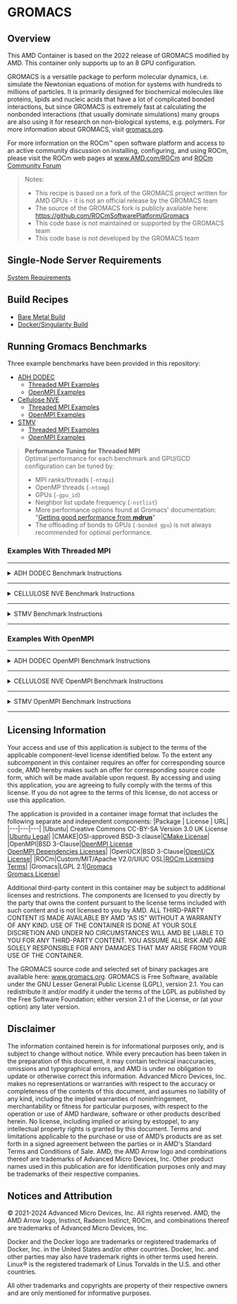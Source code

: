 # GROMACS
## Overview
This AMD Container is based on the 2022 release of GROMACS modified by AMD. This container only supports up to an 8 GPU configuration.

GROMACS is a versatile package to perform molecular dynamics, i.e. simulate the Newtonian equations of motion for systems with hundreds to millions of particles. It is primarily designed for biochemical molecules like proteins, lipids and nucleic acids that have a lot of complicated bonded interactions, but since GROMACS is extremely fast at calculating the nonbonded interactions (that usually dominate simulations) many groups are also using it for research on non-biological systems, e.g. polymers.
For more information about GROMACS, visit [gromacs.org](https://www.gromacs.org).

For more information on the ROCm™ open software platform and access to an active community discussion on installing, configuring, and using ROCm, please visit the ROCm web pages at www.AMD.com/ROCm and [ROCm Community Forum](https://community.amd.com/t5/rocm/ct-p/amd-rocm)
>Notes:
>- This recipe is based on a fork of the GROMACS project written for AMD GPUs - it is not an official release by the GROMACS team
>- The source of the GROMACS fork is publicly available here: https://github.com/ROCmSoftwarePlatform/Gromacs
>- This code base is not maintained or supported by the GROMACS team
>- This code base is not developed by the GROMACS team

## Single-Node Server Requirements
[System Requirements](/README.md#single-node-server-requirements)  
 
## Build Recipes
- [Bare Metal Build](/gromacs/baremetal/)
- [Docker/Singularity Build](/gromacs/docker/)

## Running Gromacs Benchmarks
Three example benchmarks have been provided in this repository:
- [ADH DODEC](/gromacs/docker/benchmark/adh_dodec/) 
    - [Threaded MPI Examples](#adh_dodec) 
    - [OpenMPI Examples](#adh-dodec-openmpi)
- [Cellulose NVE](/gromacs/docker/benchmark/cellulose_nve/)  
    - [Threaded MPI Examples](#cellulose_nve) 
    - [OpenMPI Examples](#cellulose-nve-openmpi)
- [STMV](/gromacs/docker/benchmark/stmv/) 
    - [Threaded MPI Examples](#stmv) 
    - [OpenMPI Examples](#stmv-openmpi)

>**Performance Tuning for Threaded MPI**  
> Optimal performance for each benchmark and GPU/GCD configuration can be tuned by:
> - MPI ranks/threads (`-ntmpi`)
> - OpenMP threads (`-ntomp`)
> - GPUs (`-gpu_id`)
> - Neighbor list update frequency (`-nstlist`)
> - More performance options found at Gromacs' documentation: "[Getting good performance from **mdrun**](https://manual.gromacs.org/documentation/current/user-guide/mdrun-performance.html)"
> - The offloading of bonds to GPUs (`-bonded gpu`) is not always recommended for optimal performance.


### Examples With Threaded MPI 
---
<details>
<summary> ADH DODEC Benchmark Instructions </summary>

#### ADH DODEC
Extract the binary system topology, parameter, coordinates, and velocity file. 

```
cd .benchmarks/adh_dodec
tar -xvf adh_dodec.tar.gz
```

<details> 
<summary>1 GPU/GCD</summary>

```
gmx mdrun -pin on \
            -nsteps 100000 \
            -resetstep 90000 \
            -ntmpi 1 \
            -ntomp 64 \
            -noconfout \
            -nb gpu \
            -bonded cpu \
            -pme gpu \
            -v \
            -nstlist 100 \
            -gpu_id 0 \
            -s topol.tpr
```
</details>
<details> 
<summary>2 GPUs/GCDs</summary>

```
gmx mdrun -pin on \
            -nsteps 100000 \
            -resetstep 90000 \
            -ntmpi 2 \
            -ntomp 32 \
            -noconfout \
            -nb gpu \
            -bonded gpu \
            -pme gpu \
            -npme 1 \
            -v \
            -nstlist 200 \
            -gpu_id 01 \
            -s topol.tpr
```
</details>
<details> 
<summary>4 GPUs/GCDs</summary>

```
gmx mdrun -pin on \
            -nsteps 100000 \
            -resetstep 90000 \
            -ntmpi 4 \
            -ntomp 16 \
            -noconfout \
            -nb gpu \
            -bonded gpu \
            -pme gpu \
            -npme 1 \
            -v \
            -nstlist 200 \
            -gpu_id 0123 \
            -s topol.tpr
```
</details>
<details> 
<summary>8 GPUs/GCDs</summary>

```
gmx mdrun -pin on \
            -nsteps 100000 \
            -resetstep 90000 \
            -ntmpi 8 \
            -ntomp 8 \
            -noconfout \
            -nb gpu \
            -bonded gpu \
            -pme gpu \
            -npme 1 \
            -v \
            -nstlist 150 \
            -gpu_id 01234567 \
            -s topol.tpr
```
</details> 
</details>

---

<details>
<summary>CELLULOSE NVE Benchmark Instructions</summary>

#### CELLULOSE NVE
Extract the binary system topology, parameter, coordinates, and velocity file.

```
cd .benchmarks/cellulose_nve
tar -xvf cellulose_nve.tar.gz
```
<details> 
<summary>1 GPU/GCD</summary>

```
gmx mdrun -pin on \
            -nsteps 100000 \
            -resetstep 90000 \
            -ntmpi 1 \
            -ntomp 64 \
            -noconfout \
            -nb gpu \
            -bonded cpu \
            -pme gpu \
            -v \
            -nstlist 100 \
            -gpu_id 0 \
            -s topol.tpr
```
</details>
<details> 
<summary>2 GPUs/GCDs</summary>

```
gmx mdrun -pin on \
            -nsteps 100000 \
            -resetstep 90000 \
            -ntmpi 4 \
            -ntomp 16 \
            -noconfout \
            -nb gpu \
            -bonded gpu \
            -pme gpu \
            -npme 1 \
            -v -nstlist 200 \
            -gpu_id 01 \
            -s topol.tpr
```
</details>
<details> 
<summary>4 GPUs/GCDs</summary>

```
gmx mdrun -pin on \
            -nsteps 100000 \
            -resetstep 90000 \
            -ntmpi 4 \
            -ntomp 16 \
            -noconfout \
            -nb gpu \
            -bonded gpu \
            -pme gpu \
            -npme 1 \
            -v \
            -nstlist 200 \
            -gpu_id 0123 \
            -s topol.tpr
```
</details>
<details> 
<summary>8 GPUs/GCDs</summary>

```
gmx mdrun -pin on \
            -nsteps 100000 \
            -resetstep 90000 \
            -ntmpi 8 \
            -ntomp 8 \
            -noconfout \
            -nb gpu \
            -bonded gpu \
            -pme gpu \
            -npme 1 \
            -v \
            -nstlist 200 \
            -gpu_id 01234567 \
            -s topol.tpr
```
</details>
</details>

---  

<details> 
<summary>STMV Benchmark Instructions</summary>

#### STMV
Extract the binary system topology, parameter, coordinates, and velocity file. 

```
cd .benchmarks/stmv
tar -xvf stmv.tar.gz
```
<details> 
<summary>1 GPU/GCD</summary>

```
gmx mdrun -pin on \
            -nsteps 100000 \
            -resetstep 90000 \
            -ntmpi 1 \
            -ntomp 64 \
            -noconfout \
            -nb gpu \
            -bonded cpu \
            -pme gpu \
            -v \
            -nstlist 200 \
            -gpu_id 0 \
            -s topol.tpr
```
</details>
<details> 
<summary>2 GPUs/GCDs</summary>

```
gmx mdrun -pin on \
            -nsteps 100000 \
            -resetstep 90000 \
            -ntmpi 8 \
            -ntomp 8 \
            -noconfout \
            -nb gpu \
            -bonded gpu \
            -pme gpu \
            -npme 1 \
            -v \
            -nstlist 200 \
            -gpu_id 01 \
            -s topol.tpr
```
</details>
<details> 
<summary>4 GPUs/GCDs</summary>

```
gmx mdrun -pin on \
            -nsteps 100000 \
            -resetstep 90000 \
            -ntmpi 8 \
            -ntomp 8 \
            -noconfout \
            -nb gpu \
            -bonded gpu \
            -pme gpu \
            -npme 1 \
            -v \
            -nstlist 400 \
            -gpu_id 0123 \
            -s topol.tpr
```
</details>
<details> 
<summary>8 GPUs/GCDs</summary>

```
gmx mdrun -pin on \
            -nsteps 100000 \
            -resetstep 90000 \
            -ntmpi 8 \
            -ntomp 8 \
            -noconfout \
            -nb gpu \
            -bonded gpu \
            -pme gpu \
            -npme 1 \
            -v \
            -nstlist 400 \
            -gpu_id 01234567 \
            -s topol.tpr
```
</details>
</details>

---
### Examples With OpenMPI 
---
<details>
<summary> ADH DODEC OpenMPI Benchmark Instructions </summary>

#### ADH DODEC OpenMPI
Extract the binary system topology, parameter, coordinates, and velocity file. 

```
cd .benchmarks/adh_dodec
tar -xvf adh_dodec.tar.gz
```

<details> 
<summary>1 GPU/GCD</summary>

```
mpirun -np 1 \
	gmx_mpi mdrun -pin on \
		-nsteps 100000 \
		-resetstep 90000 \
		-ntomp 64 \
		-noconfout \
		-nb gpu \
		-bonded cpu \
		-pme gpu \
		-v \
		-nstlist 100 \
		-gpu_id 0 \
		-s topol.tpr
```
</details>
<details> 
<summary>2 GPUs/GCDs</summary>

```
mpirun -np 2 \ 
	gmx_mpi mdrun -pin on \
		-nsteps 100000 \
		-resetstep 90000 \
		-ntomp 32 \
		-noconfout \
		-nb gpu \
		-bonded gpu \
		-pme gpu \
		-npme 1 \
		-v \
		-nstlist 200 \
		-gpu_id 01 \
		-s topol.tpr
```
</details>
<details> 
<summary>4 GPUs/GCDs</summary>

```
mpirun -np 4 \n	\ 
	gmx_mpi mdrun -pin on \
		-nsteps 100000 \
		-resetstep 90000 \
		-ntomp 16 \
		-noconfout \
		-nb gpu \
		-bonded gpu \
		-pme gpu \
		-npme 1 \
		-v \
		-nstlist 200 \
		-gpu_id 0123 \
		-s topol.tpr
```
</details>
<details> 
<summary>8 GPUs/GCDs</summary>

```
mpirun -np 8 \ 
	gmx_mpi mdrun -pin on \
		-nsteps 100000 \
		-resetstep 90000 \
		-ntomp 8 \
		-noconfout \
		-nb gpu \
		-bonded gpu \
		-pme gpu \
		-npme 1 \
		-v \
		-nstlist 150 \
		-gpu_id 01234567 \
		-s topol.tpr
```
</details> 
</details>

---

<details>
<summary>CELLULOSE NVE OpenMPI Benchmark Instructions </summary>

#### CELLULOSE NVE OpenMPI
Extract the binary system topology, parameter, coordinates, and velocity file.

```
cd .benchmarks/cellulose_nve
tar -xvf cellulose_nve.tar.gz
```
<details> 
<summary>1 GPU/GCD</summary>

```
mpirun -np 1 \ 
	gmx_mpi mdrun -pin on \
		-nsteps 100000 \
		-resetstep 90000 \
		-ntomp 64 \
		-noconfout \
		-nb gpu \
		-bonded cpu \
		-pme gpu \
		-v \
		-nstlist 100 \
		-gpu_id 0 \
		-s topol.tpr
```
</details>
<details> 
<summary>2 GPUs/GCDs</summary>

```
mpirun -np 2 \ 
	gmx_mpi mdrun -pin on \
		-nsteps 100000 \
		-resetstep 90000 \
		-ntomp 16 \
		-noconfout \
		-nb gpu \
		-bonded gpu \
		-pme gpu \
		-npme 1 \
		-v -nstlist 200 \
		-gpu_id 01 \
		-s topol.tpr
```
</details>
<details> 
<summary>4 GPUs/GCDs</summary>

```
mpirun -np 4 \ 
	gmx_mpi mdrun -pin on \
		-nsteps 100000 \
		-resetstep 90000 \
		-ntomp 16 \
		-noconfout \
		-nb gpu \
		-bonded gpu \
		-pme gpu \
		-npme 1 \
		-v \
		-nstlist 200 \
		-gpu_id 0123 \
		-s topol.tpr
```
</details>
<details> 
<summary>8 GPUs/GCDs</summary>

```
mpirun -np 8 \ 
	gmx_mpi mdrun -pin on \
		-nsteps 100000 \
		-resetstep 90000 \
		-ntomp 8 \
		-noconfout \
		-nb gpu \
		-bonded gpu \
		-pme gpu \
		-npme 1 \
		-v \
		-nstlist 200 \
		-gpu_id 01234567 \
		-s topol.tpr
```
</details>
</details>

---  

<details> 
<summary>STMV OpenMPI Benchmark Instructions </summary>

## STMV OpenMPI
Extract the binary system topology, parameter, coordinates, and velocity file. 

```
cd .benchmarks/stmv
tar -xvf stmv.tar.gz
```
<details> 
<summary>1 GPU/GCD</summary>

```
mpirun -np 1 \ 
	gmx_mpi mdrun -pin on \
		-nsteps 100000 \
		-resetstep 90000 \
		-ntomp 64 \
		-noconfout \
		-nb gpu \
		-bonded cpu \
		-pme gpu \
		-v \
		-nstlist 200 \
		-gpu_id 0 \
		-s topol.tpr
```
</details>
<details> 
<summary>2 GPUs/GCDs</summary>

```
mpirun -np 2 \ 
	gmx_mpi mdrun -pin on \
		-nsteps 100000 \
		-resetstep 90000 \
		-ntomp 8 \
		-noconfout \
		-nb gpu \
		-bonded gpu \
		-pme gpu \
		-npme 1 \
		-v \
		-nstlist 200 \
		-gpu_id 01 \
		-s topol.tpr
```
</details>
<details> 
<summary>4 GPUs/GCDs</summary>

```
mpirun -np 4 \ 
	gmx_mpi mdrun -pin on \
		-nsteps 100000 \
		-resetstep 90000 \
		-ntomp 8 \
		-noconfout \
		-nb gpu \
		-bonded gpu \
		-pme gpu \
		-npme 1 \
		-v \
		-nstlist 400 \
		-gpu_id 0123 \
		-s topol.tpr
```
</details>
<details> 
<summary>8 GPUs/GCDs</summary>

```
mpirun -np 8 \ 
	gmx_mpi mdrun -pin on \
		-nsteps 100000 \
		-resetstep 90000 \
		-ntomp 8 \
		-noconfout \
		-nb gpu \
		-bonded gpu \
		-pme gpu \
		-npme 1 \
		-v \
		-nstlist 400 \
		-gpu_id 01234567 \
		-s topol.tpr
```
</details>
</details>

--- 
## Licensing Information
Your access and use of this application is subject to the terms of the applicable component-level license identified below. To the extent any subcomponent in this container requires an offer for corresponding source code, AMD hereby makes such an offer for corresponding source code form, which will be made available upon request. By accessing and using this application, you are agreeing to fully comply with the terms of this license. If you do not agree to the terms of this license, do not access or use this application.

The application is provided in a container image format that includes the following separate and independent components: 
|Package | License | URL|
|---|---|---|
|Ubuntu| Creative Commons CC-BY-SA Version 3.0 UK License |[Ubuntu Legal](https://ubuntu.com/legal)|
|CMAKE|OSI-approved BSD-3 clause|[CMake License](https://cmake.org/licensing/)|
|OpenMPI|BSD 3-Clause|[OpenMPI License](https://www-lb.open-mpi.org/community/license.php)<br /> [OpenMPI Dependencies Licenses](https://docs.open-mpi.org/en/v5.0.x/license/index.html)|
|OpenUCX|BSD 3-Clause|[OpenUCX License](https://openucx.org/license/)|
|ROCm|Custom/MIT/Apache V2.0/UIUC OSL|[ROCm Licensing Terms](https://rocm.docs.amd.com/en/latest/about/license.html)|
|Gromacs|LGPL 2.1|[Gromacs](https://www.gromacs.org/)<br /> [Gromacs License](https://github.com/gromacs/gromacs/blob/main/COPYING)|

Additional third-party content in this container may be subject to additional licenses and restrictions. The components are licensed to you directly by the party that owns the content pursuant to the license terms included with such content and is not licensed to you by AMD. ALL THIRD-PARTY CONTENT IS MADE AVAILABLE BY AMD “AS IS” WITHOUT A WARRANTY OF ANY KIND. USE OF THE CONTAINER IS DONE AT YOUR SOLE DISCRETION AND UNDER NO CIRCUMSTANCES WILL AMD BE LIABLE TO YOU FOR ANY THIRD-PARTY CONTENT. YOU ASSUME ALL RISK AND ARE SOLELY RESPONSIBLE FOR ANY DAMAGES THAT MAY ARISE FROM YOUR USE OF THE CONTAINER.

The GROMACS source code and selected set of binary packages are available here: www.gromacs.org. GROMACS is Free Software, available under the GNU Lesser General Public License (LGPL), version 2.1. You can redistribute it and/or modify it under the terms of the LGPL as published by the Free Software Foundation; either version 2.1 of the License, or (at your option) any later version.

## Disclaimer
The information contained herein is for informational purposes only, and is subject to change without notice. While every precaution has been taken in the preparation of this document, it may contain technical inaccuracies, omissions and typographical errors, and AMD is under no obligation to update or otherwise correct this information. Advanced Micro Devices, Inc. makes no representations or warranties with respect to the accuracy or completeness of the contents of this document, and assumes no liability of any kind, including the implied warranties of noninfringement, merchantability or fitness for particular purposes, with respect to the operation or use of AMD hardware, software or other products described herein. No license, including implied or arising by estoppel, to any intellectual property rights is granted by this document. Terms and limitations applicable to the purchase or use of AMD’s products are as set forth in a signed agreement between the parties or in AMD's Standard Terms and Conditions of Sale. AMD, the AMD Arrow logo and combinations thereof are trademarks of Advanced Micro Devices, Inc. Other product names used in this publication are for identification purposes only and may be trademarks of their respective companies.

## Notices and Attribution
© 2021-2024 Advanced Micro Devices, Inc. All rights reserved. AMD, the AMD Arrow logo, Instinct, Radeon Instinct, ROCm, and combinations thereof are trademarks of Advanced Micro Devices, Inc.

Docker and the Docker logo are trademarks or registered trademarks of Docker, Inc. in the United States and/or other countries. Docker, Inc. and other parties may also have trademark rights in other terms used herein. Linux® is the registered trademark of Linus Torvalds in the U.S. and other countries.

All other trademarks and copyrights are property of their respective owners and are only mentioned for informative purposes.

